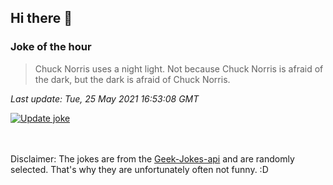 ## Hi there 👋

### Joke of the hour
<!-- joke -->
>Chuck Norris uses a night light. Not because Chuck Norris is afraid of the dark, but the dark is afraid of Chuck Norris.
<!-- /joke -->

*Last update: Tue, 25 May 2021 16:53:08 GMT*

[![Update joke](https://github.com/nclskfm/nclskfm/actions/workflows/joke.yml/badge.svg)](https://github.com/nclskfm/nclskfm/actions/workflows/joke.yml)

<br><br>
Disclaimer: The jokes are from the [Geek-Jokes-api](https://github.com/sameerkumar18/geek-joke-api) and are randomly selected. That's why they are unfortunately often not funny. :D
